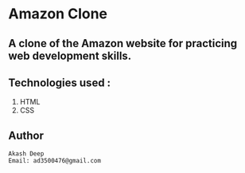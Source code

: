 # Amazon Clone

## A clone of the Amazon website for practicing web development skills.

## Technologies used :
   1. HTML
   2. CSS

## Author
    Akash Deep
    Email: ad3500476@gmail.com